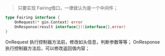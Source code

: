 > 只要实现 Fairing借口，一律就认为是一个中间件；

```go
type Fairing interface {
	OnRequest(* gin.Context) error
	OnResponse(result interface{})(interface{},error)
}
```

OnRequest 执行控制器方法前，修改如头信息，判断参数等等；
OnResponse 执行控制器方法后，可以修改返回值内容；

